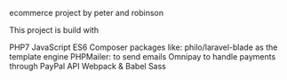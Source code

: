 ecommerce project by peter and robinson

This project is build with

PHP7
JavaScript ES6
Composer packages like:
philo/laravel-blade as the template engine
PHPMailer: to send emails
Omnipay to handle payments through PayPal API
Webpack & Babel
Sass
